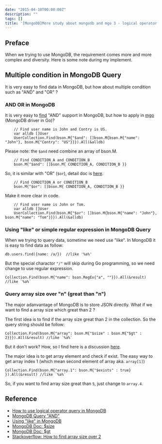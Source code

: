 ```yaml
---
date: "2015-04-10T00:00:00Z"
description: ""
tags: []
title: '[MongoDB]More study about mongodb and mgo 3 - logical operator and like '
---
```




## Preface

When we trying to use MongoDB, the requirement comes more and more complex and diversity. Here is some note during my implement.

## Multiple condition in MongoDB Query

It is very easy to find data in MongoDB, but how about multiple condition such as "AND" and "OR" ?


### AND OR in MongoDB

It is very easy to [find](http://docs.mongodb.org/manual/reference/operator/query/and/) "AND" support in MongoDB, but how to apply in [mgo](https://labix.org/mgo) (MongoDB driver in Go)?

        // Find user name is John and Contry is US.
        var alldb []User
        UserCollection.Find(bson.M{"$and": []bson.M{bson.M{"name": "John"}, bson.M{"Contry": "US"}}}).All(&alldb)

Please note: the `$and` need combine an array of bson.M.

        // Find CONDITION_A and CONDITION_B
        bson.M{"$and": []bson.M{ CONDITION_A, CONDITION_B }}

So, it is similar with "OR" (`$or`), detail doc is [here](http://docs.mongodb.org/manual/reference/operator/query/or/).

        // Find CONDITION_A or CONDITION_B
        bson.M{"$or": []bson.M{ CONDITION_A, CONDITION_B }}

Make it more clear in code.

        // Find user name is John or Tom.
        var alldb []User
        UserCollection.Find(bson.M{"$or": []bson.M{bson.M{"name": "John"}, bson.M{"name": "Tom"}}}).All(&alldb)


### Using "like" or simple regular expression in MongoDB Query

When we trying to query data, sometime we need use "like". In MongoDB it is easy to find data as follow:

    db.users.find({name: /a/})  //like '%a%'

But the special charactor `"/"` will skip during Go programming, so we need change to use regular expression.

    Collection.Find(bson.M{"name": bson.RegEx{"a", ""}}).All(&result) //like `%a%`

###  Query array size over "n" (great than "n")

The major adanvantage of MongoDB is to store JSON directly. What if we want to find a array size which great than 2 ?

The first idea is to find if the array size great than 2 in the collection.
So the query string should be follow:

    Collection.Find(bson.M{"array": bson.M{"$size" : bson.M{"$gt" : 2}}}).All(&result) //like `%a%`

But it don't work? How, so I find here is a discussion [here](http://stackoverflow.com/questions/7811163/in-mongodb-how-do-i-find-documents-where-array-size-is-greater-than-1).

The major idea is to get array element and check if exist. The easy way to get array index 1 (which mean second element of array aka. `array[1]`)

    Collection.Find(bson.M{"array.1": bson.M{"$exists" : true} }).All(&result) //like `%a%`


So, if you want to find array size great than `5`, just change to `array.4`.    


## Reference

- [How to use logical operator query in MongoDB](http://stackoverflow.com/questions/26932298/mongodb-in-go-golang-with-mgo-how-to-use-logical-operators-to-query)
- [MongoDB Query "AND"](http://docs.mongodb.org/manual/reference/operator/query/and/)
- [Using "like" in MongoDB](http://stackoverflow.com/questions/3305561/how-to-query-mongodb-with-like)
- [MongoDB Doc: $size](http://docs.mongodb.org/manual/reference/operator/query/size/)
- [MongoDB Doc: $gt](http://docs.mongodb.org/manual/reference/operator/query/size/)
- [Stackoverflow: How to find array size over 2](http://stackoverflow.com/questions/7811163/in-mongodb-how-do-i-find-documents-where-array-size-is-greater-than-1)
